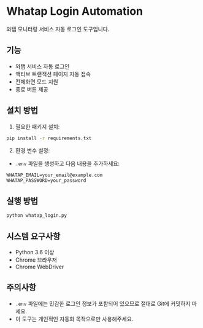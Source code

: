 # Whatap Login Automation

와탭 모니터링 서비스 자동 로그인 도구입니다.

## 기능
- 와탭 서비스 자동 로그인
- 액티브 트랜잭션 페이지 자동 접속
- 전체화면 모드 지원
- 종료 버튼 제공

## 설치 방법

1. 필요한 패키지 설치:
```bash
pip install -r requirements.txt
```

2. 환경 변수 설정:
- `.env` 파일을 생성하고 다음 내용을 추가하세요:
```
WHATAP_EMAIL=your_email@example.com
WHATAP_PASSWORD=your_password
```

## 실행 방법

```bash
python whatap_login.py
```

## 시스템 요구사항
- Python 3.6 이상
- Chrome 브라우저
- Chrome WebDriver

## 주의사항
- `.env` 파일에는 민감한 로그인 정보가 포함되어 있으므로 절대로 Git에 커밋하지 마세요.
- 이 도구는 개인적인 자동화 목적으로만 사용해주세요. 